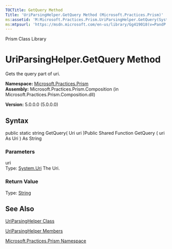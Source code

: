 ```yaml
---
TOCTitle: GetQuery Method
Title: 'UriParsingHelper.GetQuery Method (Microsoft.Practices.Prism)'
ms:assetid: 'M:Microsoft.Practices.Prism.UriParsingHelper.GetQuery(System.Uri)'
ms:mtpsurl: 'https://msdn.microsoft.com/en-us/library/Gg419018(v=PandP.50)'
---
```


Prism Class Library

UriParsingHelper.GetQuery Method
====================================

Gets the query part of uri.

**Namespace:** [Microsoft.Practices.Prism](https://msdn.microsoft.com/n:microsoft.practices.prism)
**Assembly:** Microsoft.Practices.Prism.Composition (in Microsoft.Practices.Prism.Composition.dll)

**Version:** 5.0.0.0 (5.0.0.0)

## Syntax


<span id="syntaxToggle"></span>public static string GetQuery( Uri uri )Public Shared Function GetQuery ( uri As Uri ) As String

### Parameters

uri  
Type: [System.Uri](http://msdn2.microsoft.com/en-us/library/txt7706a)
The Uri.

### Return Value

Type: [String](http://msdn2.microsoft.com/en-us/library/s1wwdcbf)

See Also
--------


[UriParsingHelper Class](https://msdn.microsoft.com/t:microsoft.practices.prism.uriparsinghelper)

[UriParsingHelper Members](https://msdn.microsoft.com/allmembers.t:microsoft.practices.prism.uriparsinghelper)

[Microsoft.Practices.Prism Namespace](https://msdn.microsoft.com/n:microsoft.practices.prism)
